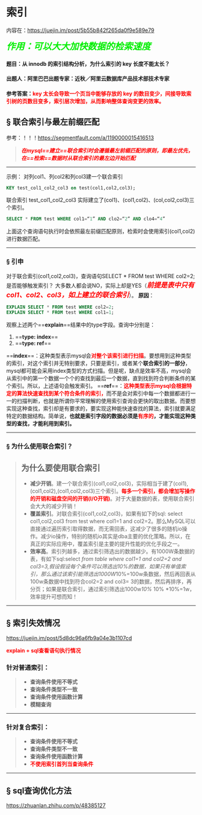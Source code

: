 # 索引

内容在：https://juejin.im/post/5b55b842f265da0f9e589e79

<font color='gree' size = 5>***作用：可以大大加快数据的检索速度***</font>



#### **题目**：从 innodb 的索引结构分析，为什么索引的 key 长度不能太长？

#### **出题人**：阿里巴巴出题专家：近秋／阿里云数据库产品技术部技术专家

#### **参考答案**：<font color='red'>key 太长会导致一个页当中能够存放的 key 的数目变少，间接导致索引树的页数目变多，索引层次增加，从而影响整体查询变更的效率。</font>



## &sect; 联合索引与最左前缀匹配

参考：！！！https://segmentfault.com/a/1190000015416513

> <font color='red'>***在mysql==建立==联合索引时会遵循最左前缀匹配的原则，即最左优先，在==检索==数据时从联合索引的最左边开始匹配***</font>

------

示例：
对列col1、列col2和列col3建一个联合索引

```sql
KEY test_col1_col2_col3 on test(col1,col2,col3);
```

联合索引 test_col1_col2_col3 实际建立了(col1)、(col1,col2)、(col,col2,col3)三个索引。

```sql
SELECT * FROM test WHERE col1=“1” AND clo2=“2” AND clo4=“4”
```

上面这个查询语句执行时会依照最左前缀匹配原则，检索时会使用索引(col1,col2)进行数据匹配。

------

### &sect; 引申

对于联合索引(col1,col2,col3)，查询语句SELECT * FROM test WHERE col2=2;是否能够触发索引？
大多数人都会说NO，实际上却是YES（<font color='red' size = 4>***前提是表中只有col1、col2、col3，如上建立的联合索引***</font>）。
**原因**：

```sql
EXPLAIN SELECT * FROM test WHERE col2=2;
EXPLAIN SELECT * FROM test WHERE col1=1;
```

观察上述两个==**explain**==结果中的type字段。查询中分别是：

1. ==**type: index**==
2. ==**type: ref**==

==**index**==：这种类型表示mysql会<font color='red'>**对整个该索引进行扫描**</font>。要想用到这种类型的索引，对这个索引并无特别要求，只要是索引，或者某个**联合索引的一部分**，mysql都可能会采用index类型的方式扫描。但是呢，缺点是效率不高，mysql会从索引中的第一个数据一个个的查找到最后一个数据，直到找到符合判断条件的某个索引。所以，上述语句会触发索引。
==**ref**==：<font color='red'>**这种类型表示mysql会根据特定的算法快速查找到某个符合条件的索引，**</font>而不是会对索引中每一个数据都进行一一的扫描判断，也就是所谓你平常理解的使用索引查询会更快的取出数据。而要想实现这种查找，索引却是有要求的，要实现这种能快速查找的算法，索引就要满足特定的数据结构。简单说，**也就是索引字段的数据必须是<font color='red'>有序的</font>，才能实现这种类型的查找，才能利用到索引。**

------



### &sect; 为什么使用联合索引？

> ## **为什么要使用联合索引**
>
> - **减少开销**。建一个联合索引(col1,col2,col3)，实际相当于建了(col1),(col1,col2),(col1,col2,col3)三个索引。**<font color='red'>每多一个索引，都会增加写操作的开销和磁盘空间的开销(I/O开销)</font>**。对于大量数据的表，使用联合索引会大大的减少开销！
> - **覆盖索引**。对联合索引(col1,col2,col3)，如果有如下的sql: select col1,col2,col3 from test where col1=1 and col2=2。那么MySQL可以直接通过遍历索引取得数据，而无需回表，这减少了很多的随机io操作。减少io操作，特别的随机io其实是dba主要的优化策略。所以，在真正的实际应用中，覆盖索引是主要的提升性能的优化手段之一。
> - **效率高**。索引列越多，通过索引筛选出的数据越少。有1000W条数据的表，有如下sql:select *from table where col1=1 and col2=2 and col3=3,假设假设每个条件可以筛选出10%的数据，如果只有单值索引，那么通过该索引能筛选出1000W*10%=100w条数据，然后再回表从100w条数据中找到符合col2=2 and col3= 3的数据，然后再排序，再分页；如果是联合索引，通过索引筛选出1000w*10%* 10% *10%=1w，效率提升可想而知！

------

## &sect; 索引失效情况

https://juejin.im/post/5d8dc96a6fb9a04e3b1107cd

<font color='red'>**explain + sql查看语句执行情况**</font>

### 针对普通索引：

> - **查询条件使用不等式**
> - **查询条件类型不一致**
> - **查询条件使用函数计算**
> - **模糊查询**

------

### 针对复合索引：

> - **查询条件使用不等式**
> - **查询条件类型不一致**
> - **查询条件使用函数计算**
> - **<font color='red'>不使用索引首列当查询条件</font>**

------

## &sect; sql查询优化方法

https://zhuanlan.zhihu.com/p/48385127
